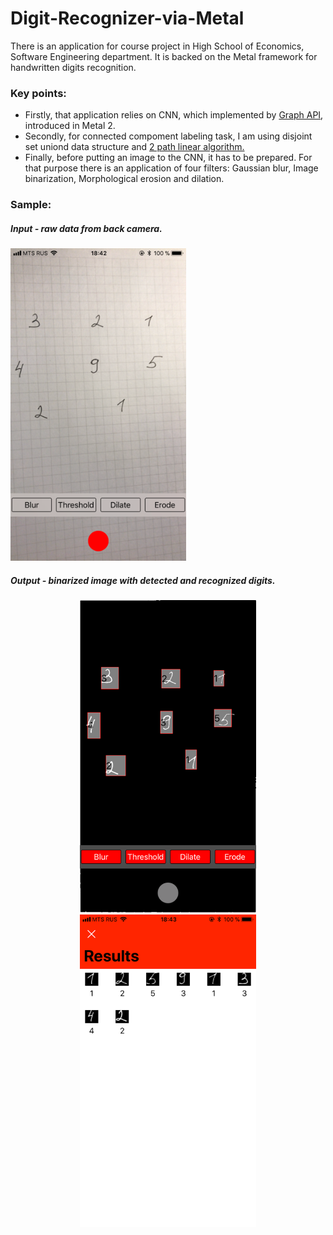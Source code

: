 # Digit-Recognizer-via-Metal

There is an application for course project in High School of Economics, Software Engineering department.
It is backed on the Metal framework for handwritten digits recognition. 

### Key points:
- Firstly, that application relies on CNN, which implemented by [Graph API](https://developer.apple.com/documentation/metalperformanceshaders/mpsnngraph), introduced in Metal 2.
- Secondly, for connected compoment labeling task, I am using disjoint set uniond data structure and [2 path linear algorithm.](http://aishack.in/tutorials/connected-component-labelling/)
- Finally, before putting an image to the CNN, it has to be prepared. For that purpose there is an application of four filters: Gaussian blur, Image binarization, Morphological erosion and dilation.

### Sample:
##### Input - raw data from back camera.
<img height="500" src="https://github.com/Jastic7/Digit-Recognizer-via-Metal/blob/master/input.png"/>

##### Output - binarized image with detected and recognized digits.
<p align="center">
<img height="500" src="https://github.com/Jastic7/Digit-Recognizer-via-Metal/blob/master/output.png"/>
<img height="500" src="https://github.com/Jastic7/Digit-Recognizer-via-Metal/blob/master/results.png"/>
</p>
